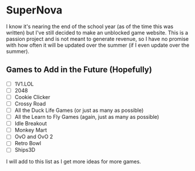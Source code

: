 # SuperNova
I know it's nearing the end of the school year (as of the time this was written) but I've still decided to make an unblocked game website. This is a passion project and is not meant to generate revenue, so I have no promise with how often it will be updated over the summer (if I even update over the summer).

## Games to Add in the Future (Hopefully)
- [ ] 1V1.LOL
- [ ] 2048
- [ ] Cookie Clicker
- [ ] Crossy Road
- [ ] All the Duck Life Games (or just as many as possible)
- [ ] All the Learn to Fly Games (again, just as many as possible)
- [ ] Idle Breakout
- [ ] Monkey Mart
- [ ] OvO and OvO 2
- [ ] Retro Bowl
- [ ] Ships3D

I will add to this list as I get more ideas for more games.

